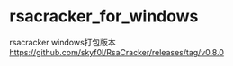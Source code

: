 # rsacracker_for_windows
rsacracker windows打包版本  https://github.com/skyf0l/RsaCracker/releases/tag/v0.8.0
